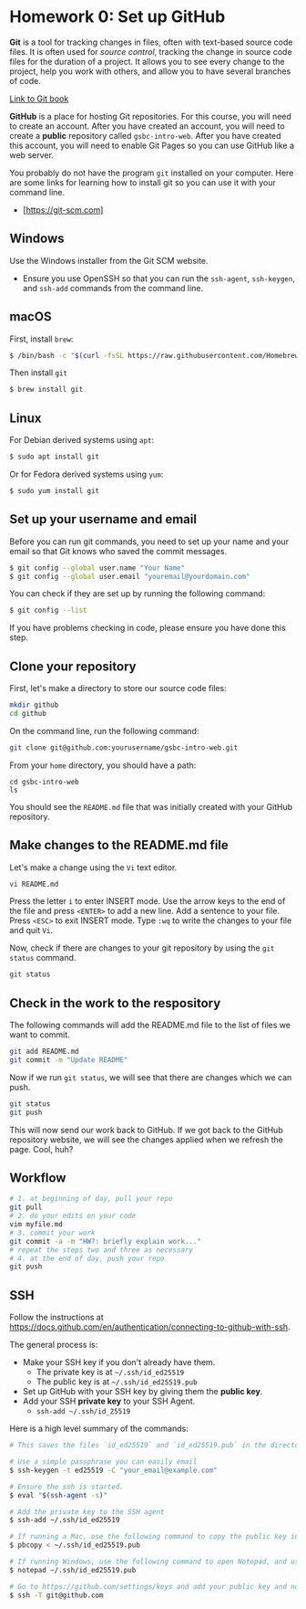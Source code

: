 # Homework 0: Set up GitHub

**Git** is a tool for tracking changes in files, often with text-based source code files. It is often used for *source control*, tracking the change in source code files for the duration of a project. It allows you to see every change to the project, help you work with others, and allow you to have several branches of code.

[Link to Git book](https://git-scm.com/book/en/v2)

**GitHub** is a place for hosting Git repositories. For this course, you will need to create an account. After you have created an account, you will need to create a **public** repository called `gsbc-intro-web`. After you have created this account, you will need to enable Git Pages so you can use GitHub like a web server.

You probably do not have the program `git` installed on your computer. Here are some links for learning how to install git so you can use it with your command line.

* [https://git-scm.com]

## Windows

Use the Windows installer from the Git SCM website.

- Ensure you use OpenSSH so that you can run the `ssh-agent`, `ssh-keygen`, and `ssh-add` commands from the command line.

## macOS

First, install `brew`:

```bash
$ /bin/bash -c "$(curl -fsSL https://raw.githubusercontent.com/Homebrew/install/HEAD/install.sh)"
```
Then install `git`

```bash
$ brew install git
```

## Linux

For Debian derived systems using `apt`:

```bash
$ sudo apt install git
```

Or for Fedora derived systems using `yum`:

```bash
$ sudo yum install git
```

## Set up your username and email

Before you can run git commands, you need to set up your name and your email so that Git knows who saved the commit messages.

```bash
$ git config --global user.name "Your Name"
$ git config --global user.email "youremail@yourdomain.com"
```

You can check if they are set up by running the following command:

```bash
$ git config --list
```

If you have problems checking in code, please ensure you have done this step.

## Clone your repository

First, let's make a directory to store our source code files:

```bash
mkdir github
cd github
```

On the command line, run the following command:

```bash
git clone git@github.com:yourusername/gsbc-intro-web.git
```

From your `home` directory, you should have a path:

```
cd gsbc-intro-web
ls
```

You should see the `README.md` file that was initially created with your GitHub repository.

## Make changes to the README.md file

Let's make a change using the `Vi` text editor.

```bash
vi README.md
```

Press the letter `i` to enter INSERT mode. Use the arrow keys to the end of the file and press `<ENTER>` to add a new line. Add a sentence to your file. Press `<ESC>` to exit INSERT mode. Type `:wq` to write the changes to your file and quit `Vi`.

Now, check if there are changes to your git repository by using the `git status` command.

```bash
git status
```

## Check in the work to the respository

The following commands will add the README.md file to the list of files we want to commit.

```bash
git add README.md
git commit -m "Update README"
```

Now if we run `git status`, we will see that there are changes which we can push.

```bash
git status
git push
```

This will now send our work back to GitHub. If we got back to the GitHub repository website, we will see the changes applied when we refresh the page. Cool, huh?

## Workflow

```bash
# 1. at beginning of day, pull your repo
git pull
# 2. do your edits on your code
vim myfile.md
# 3. commit your work
git commit -a -m "HW?: briefly explain work..."
# repeat the steps two and three as necessary
# 4. at the end of day, push your repo
git push
```

## SSH

Follow the instructions at <https://docs.github.com/en/authentication/connecting-to-github-with-ssh>.

The general process is:

- Make your SSH key if you don't already have them.
  - The private key is at `~/.ssh/id_ed25519`
  - The public key is at `~/.ssh/id_ed25519.pub`
- Set up GitHub with your SSH key by giving them the **public key**.
- Add your SSH **private key** to your SSH Agent.
  - `ssh-add ~/.ssh/id_25519`

Here is a high level summary of the commands:

```bash
# This saves the files `id_ed25519` and `id_ed25519.pub` in the directory `~/.ssh/`, where ~ is your home directory.

# Use a simple passphrase you can easily email
$ ssh-keygen -t ed25519 -C "your_email@example.com"

# Ensure the ssh is started.
$ eval "$(ssh-agent -s)"

# Add the private key to the SSH agent
$ ssh-add ~/.ssh/id_ed25519

# If running a Mac, use the following command to copy the public key into your clipboard:
$ pbcopy < ~/.ssh/id_ed25519.pub

# If running Windows, use the following command to open Notepad, and use that to copy the public key into your clip board:
$ notepad ~/.ssh/id_ed25519.pub

# Go to https://github.com/settings/keys and add your public key and now you can test your connection to GitHub:
$ ssh -T git@github.com
```
